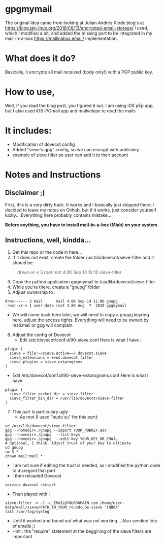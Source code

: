 # gpgmymail

The original Idea came from looking at Julian Andres Klode blog's at https://blog.jak-linux.org/2019/06/13/encrypted-email-storage/
I used, which I modified a bit, and added the missing part to be integrated in my mail-in-a-box https://mailinabox.email/ implementation.

# What does it do?

Basically, it encrypts all mail received (body only!) with a PGP public key.

# How to use,

Well, if you read the blog post, you figured it out.  I am using iOS pEp app, but I also used iOS iPGmail app and mailvelope to read the mails.

# It includes:
- Modification of dovecot config
- Added "sieve's gpg" config, so we can encrypt with publickey
- example of sieve filter so user can add it to their account

# Notes and Instructions

## Disclaimer ;)

First, this is a very dirty hack.  It works and I basically just stopped there.  I decided to leave my notes on Github, but if it works, just consider
yourself lucky...  Everything here probably contains mistake...  

**Before anything, you have to install mail-in-a-box (Miab) on your system.**

## Instructions, well, kindda...

1. Get this repo or the code in here...
2. If it does not exist, create the folder /usr/lib/dovecot/sieve-filter and it should be:
> drwxr-xr-x  3 root root 4.0K Sep 14 12:10 sieve-filter
3. Copy the python application gpgmymail to /usr/lib/dovecot/sieve-filter
4. While you're there, create a "gnupg" folder
5. Adjust ownership to :
```
drwx------ 3 mail      mail 4.0K Sep 14 11:06 gnupg
-rwxr-xr-x 1 user-data root 3.8K Aug  7  2020 gpgmymail
``` 
   - We will come back here later, we will need to copy a gnupg keyring here, adjust the access rights.  Everything will need to be owned by mail:mail or gpg will complain
6. Adjust the config of Dovecot
   - Edit /etc/dovecot/conf.d/90-sieve.conf  Here is what I have :
```
plugin {
  sieve = file:~/sieve;active=~/.dovecot.sieve
  sieve_extensions = +vnd.dovecot.filter
  sieve_plugins = sieve_extprograms
}
```
   - Edit /etc/dovecot/conf.d/90-sieve-extprograms.conf  Here is what I have:
```
plugin {
  sieve_filter_socket_dir = sieve-filter
  sieve_filter_bin_dir = /usr/lib/dovecot/sieve-filter
}
```

7. This part is particulary ugly
   - As root (I used "sudo su" for this part):
```
cd /usr/lib/dovecot/sieve-filter
gpg --homedir=./gnupg --import YOUR_PUBKEY.asc
gpg --homedir=./gnupg  --list-keys
gpg --homedir=./gnupg  --edit-key YOUR_KEY_OR_EMAIL
# Optional, I think, Adjust trust of your key to ultimate
cd gnupg
rm S.*
chown mail:mail *
```
   - I am not sure if editing the trust is needed, as I modified the python code to disregard that part
   - I then reloaded Dovecot
```
service dovecot restart
```
   - Then played with :
```
sieve-filter -v -C -u EMAIL@YOURDOMAIN.com /home/user-data/mail/sieve/PATH_TO_YOUR_roundcube.sieve 'INBOX'
tail /var/log/syslog
```
   - Until it worked and found out what was not working...  Also sendind lots of emails ;)
   - Hint : the "require" statement at the beggining of the sieve filters are important

